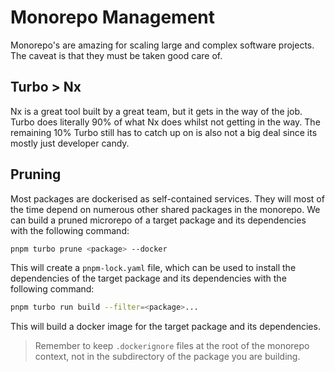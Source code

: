 # Monorepo Management

Monorepo's are amazing for scaling large and complex software projects. The caveat is that they must be taken good care of.

## Turbo > Nx

Nx is a great tool built by a great team, but it gets in the way of the job. Turbo does literally 90% of what Nx does whilst not getting in the way. The remaining 10% Turbo still has to catch up on is also not a big deal since its mostly just developer candy.

## Pruning

Most packages are dockerised as self-contained services. They will most of the time depend on numerous other shared packages in the monorepo. We can build a pruned microrepo of a target package and its dependencies with the following command:

```bash
pnpm turbo prune <package> --docker
```

This will create a `pnpm-lock.yaml` file, which can be used to install the dependencies of the target package and its dependencies with the following command:

```bash
pnpm turbo run build --filter=<package>...
```

This will build a docker image for the target package and its dependencies.

> Remember to keep `.dockerignore` files at the root of the monorepo context, not in the subdirectory of the package you are building.

